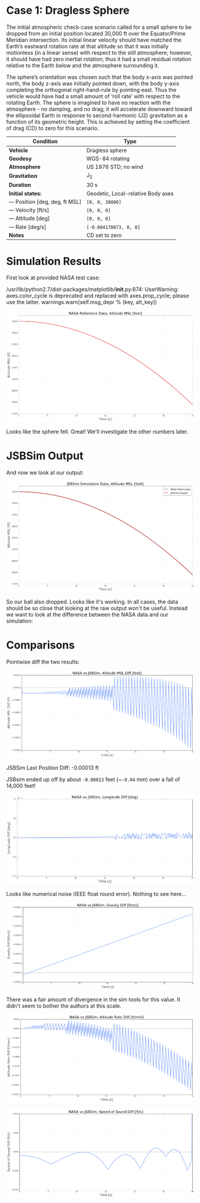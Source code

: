 
# Case 1: Dragless Sphere

The initial atmospheric check-case scenario called for a small sphere to be
dropped from an initial position located 30,000 ft over the Equator/Prime
Meridian intersection. Its initial linear velocity should have matched the
Earth’s eastward rotation rate at that altitude so that it was initially
motionless (in a linear sense) with respect to the still atmosphere; however,
it should have had zero inertial rotation; thus it had a small residual
rotation relative to the Earth below and the atmosphere surrounding it.

The sphere’s orientation was chosen such that the body x-axis was pointed north,
the body z-axis was initially pointed down, with the body y-axis completing the
orthogonal right-hand-rule by pointing east. Thus the vehicle would have had a
small amount of ‘roll rate’ with respect to the rotating Earth. The sphere is
imagined to have no reaction with the atmosphere - no damping, and no drag; it
will accelerate downward toward the ellipsoidal Earth in response to
second-harmonic (J2) gravitation as a function of its geometric height. This is
achieved by setting the coefficient of drag (CD) to zero for this scenario.


 Condition                              | Type
 -------------------------------------- | ------------------------------------
 **Vehicle**                            | Dragless sphere
 **Geodesy**                            | WGS-84 rotating
 **Atmosphere**                         | US 1976 STD; no wind
 **Gravitation**                        | J<sub>2</sub>
 **Duration**                           | 30 s
 **Initial states:**                    | Geodetic, Local-relative Body axes
  &mdash; Position [deg, deg, ft MSL]   | `[0, 0, 30000]`
  &mdash; Velocity [ft/s]               | `[0, 0, 0]`
  &mdash; Attitude [deg]                | `[0, 0, 0]`
  &mdash; Rate [deg/s]                  | `[-0.004178073, 0, 0]`
  **Notes**                             | CD set to zero


# Simulation Results

First look at provided NASA test case:



/usr/lib/python2.7/dist-packages/matplotlib/__init__.py:874: UserWarning: axes.color_cycle is deprecated and replaced with axes.prop_cycle; please use the latter.
  warnings.warn(self.msg_depr % (key, alt_key))



![](results_files/results_1_1.png)


Looks like the sphere fell. Great! We'll investigate the other numbers later.


# JSBSim Output

And now we look at our output:




![](results_files/results_3_0.png)


So our ball also dropped. Looks like it's working. In all cases, the data should be so close that looking at the raw output won't be useful. Instead we want to look at the difference between the NASA data and our simulation:

# Comparisons

Pointwise diff the two results:




![](results_files/results_5_0.png)


JSBSim Last Position Diff: -0.00013 ft


JSBsim ended up off by about `-0.00013` feet (~`-0.04` mm) over a fall of 14,000 feet!




![](results_files/results_7_0.png)


Looks like numerical noise (IEEE float round error). Nothing to see here...




![](results_files/results_9_0.png)


There was a fair amount of divergence in the sim tools for this value. It didn't seem to bother the authors at this scale.




![](results_files/results_11_0.png)





![](results_files/results_12_0.png)



